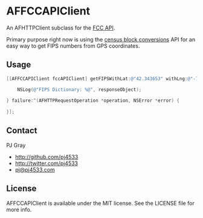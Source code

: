 # AFFCCAPIClient

An AFHTTPClient subclass for the [FCC API](http://www.fcc.gov/developers).

Primary purpose right now is using the [census block conversions](http://www.fcc.gov/developers/census-block-conversions-api) API for an easy way to get FIPS numbers from GPS coordinates.

## Usage

``` objective-c
[[AFFCCAPIClient fccAPIClient] getFIPSWithLat:@"42.343653" withLng:@"-71.097701" success:^(AFHTTPRequestOperation *operation, id responseObject) {

    NSLog(@"FIPS Dictionary: %@", responseObject);
    
} failure:^(AFHTTPRequestOperation *operation, NSError *error) {
    
}];
```

## Contact

PJ Gray

- http://github.com/pj4533
- http://twitter.com/pj4533
- pj@pj4533.com

## License

AFFCCAPIClient is available under the MIT license. See the LICENSE file for more info.

